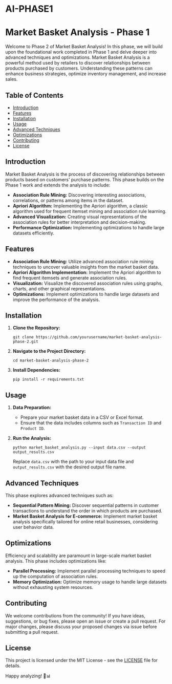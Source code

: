 # AI-PHASE1
 # Market Basket Analysis - Phase 1

Welcome to Phase 2 of Market Basket Analysis! In this phase, we will build upon the foundational work completed in Phase 1 and delve deeper into advanced techniques and optimizations. Market Basket Analysis is a powerful method used by retailers to discover relationships between products purchased by customers. Understanding these patterns can enhance business strategies, optimize inventory management, and increase sales.

## Table of Contents

- [Introduction](#introduction)
- [Features](#features)
- [Installation](#installation)
- [Usage](#usage)
- [Advanced Techniques](#advanced-techniques)
- [Optimizations](#optimizations)
- [Contributing](#contributing)
- [License](#license)

## Introduction

Market Basket Analysis is the process of discovering relationships between products based on customers' purchase patterns. This phase builds on the Phase 1 work and extends the analysis to include:

- **Association Rule Mining:** Discovering interesting associations, correlations, or patterns among items in the dataset.
- **Apriori Algorithm:** Implementing the Apriori algorithm, a classic algorithm used for frequent itemset mining and association rule learning.
- **Advanced Visualization:** Creating visual representations of the association rules for better interpretation and decision-making.
- **Performance Optimization:** Implementing optimizations to handle large datasets efficiently.

## Features

- **Association Rule Mining:** Utilize advanced association rule mining techniques to uncover valuable insights from the market basket data.
- **Apriori Algorithm Implementation:** Implement the Apriori algorithm to find frequent itemsets and generate association rules.
- **Visualization:** Visualize the discovered association rules using graphs, charts, and other graphical representations.
- **Optimizations:** Implement optimizations to handle large datasets and improve the performance of the analysis.

## Installation

1. **Clone the Repository:**
   ```
   git clone https://github.com/yourusername/market-basket-analysis-phase-2.git
   ```
2. **Navigate to the Project Directory:**
   ```
   cd market-basket-analysis-phase-2
   ```
3. **Install Dependencies:**
   ```
   pip install -r requirements.txt
   ```

## Usage

1. **Data Preparation:**
   - Prepare your market basket data in a CSV or Excel format.
   - Ensure that the data includes columns such as `Transaction ID` and `Product ID`.

2. **Run the Analysis:**
   ```
   python market_basket_analysis.py --input data.csv --output output_results.csv
   ```
   Replace `data.csv` with the path to your input data file and `output_results.csv` with the desired output file name.

## Advanced Techniques

This phase explores advanced techniques such as:

- **Sequential Pattern Mining:** Discover sequential patterns in customer transactions to understand the order in which products are purchased.
- **Market Basket Analysis for E-commerce:** Implement market basket analysis specifically tailored for online retail businesses, considering user behavior data.

## Optimizations

Efficiency and scalability are paramount in large-scale market basket analysis. This phase includes optimizations like:

- **Parallel Processing:** Implement parallel processing techniques to speed up the computation of association rules.
- **Memory Optimization:** Optimize memory usage to handle large datasets without exhausting system resources.

## Contributing

We welcome contributions from the community! If you have ideas, suggestions, or bug fixes, please open an issue or create a pull request. For major changes, please discuss your proposed changes via issue before submitting a pull request.

## License

This project is licensed under the MIT License - see the [LICENSE](LICENSE) file for details.

Happy analyzing! 🛒📊
